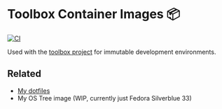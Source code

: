# Toolbox Container Images :package:

[![CI](https://github.com/jcsho/toolbox/actions/workflows/main.yml/badge.svg?branch=master)](https://github.com/jcsho/toolbox/actions/workflows/main.yml)

Used with the [toolbox project](https://github.com/containers/toolbox/) for immutable development environments.

## Related
- [My dotfiles](https://github.com/jcsho/dotfiles)
- My OS Tree image (WIP, currently just Fedora Silverblue 33)
